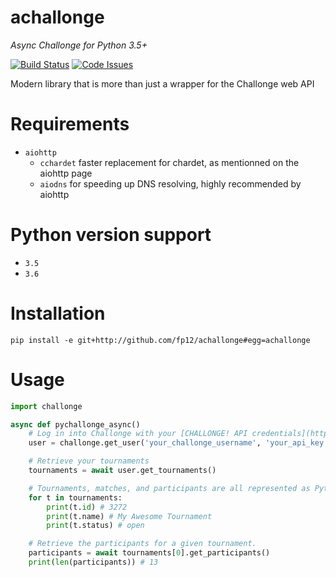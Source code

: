 # achallonge
*Async Challonge for Python 3.5+*

[![Build Status](https://travis-ci.org/fp12/achallonge.svg?branch=master)](https://travis-ci.org/fp12/achallonge)
[![Code Issues](https://www.quantifiedcode.com/api/v1/project/cd2c13493bdf461695ada40356a9d3a1/badge.svg)](https://www.quantifiedcode.com/app/project/cd2c13493bdf461695ada40356a9d3a1)


Modern library that is more than just a wrapper for the Challonge web API


# Requirements

* `aiohttp`
    * `cchardet` faster replacement for chardet, as mentionned on the aiohttp page
    * `aiodns` for speeding up DNS resolving, highly recommended by aiohttp

# Python version support

* `3.5`
* `3.6`

# Installation

    pip install -e git+http://github.com/fp12/achallonge#egg=achallonge
    
# Usage

```python
import challonge

async def pychallonge_async()
    # Log in into Challonge with your [CHALLONGE! API credentials](https://challonge.com/settings/developer).
    user = challonge.get_user('your_challonge_username', 'your_api_key')

    # Retrieve your tournaments
    tournaments = await user.get_tournaments()

    # Tournaments, matches, and participants are all represented as Python classes
    for t in tournaments:
		print(t.id) # 3272
		print(t.name) # My Awesome Tournament
		print(t.status) # open

    # Retrieve the participants for a given tournament.
    participants = await tournaments[0].get_participants()
    print(len(participants)) # 13
```
